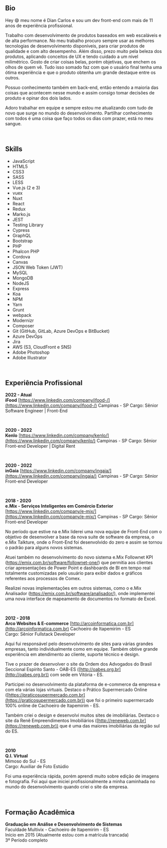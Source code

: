 ## Bio

Hey 😄  meu nome é Dian Carlos e sou um dev front-end com mais de 11 anos de experiência profissional.

Trabalho com desenvolvimento de produtos baseados em web escaláveis e de alta performance. No meu trabalho procuro sempre usar as melhores tecnologias de desenvolvimento disponíveis, para criar produtos de qualidade e com alto desempenho. Além disso, prezo muito pela beleza dos produtos, aplicando conceitos de UX e tendo cuidado a um nível milimétrico. Gosto de criar coisas belas, porém objetivas, que enchem os olhos de quem vê. Tudo isso somado faz com que o usuário final tenha uma ótima experiência e que o produto obtenha um grande destaque entre os outros.

Possuo conhecimento também em back-end, então entendo a maioria das coisas que acontecem nesse mundo e assim consigo tomar decisões de produto e opinar dos dois lados.

Adoro trabalhar em equipe e sempre estou me atualizando com tudo de novo que surge no mundo do desenvolvimento. Partilhar conhecimento com todos é uma coisa que faço todos os dias com prazer, está no meu sangue.

<br>

## Skills

* JavaScript
* HTML5
* CSS3
* SASS
* LESS
* Vue.js (2 e 3)
* vuex
* Nuxt
* React
* Redux
* Marko.js
* JEST
* Testing Library
* Cypress
* GraphQL
* Bootstrap
* PHP
* Phalcon PHP
* Cordova
* Canvas
* JSON Web Token (JWT)
* MySQL
* MongoDB
* NodeJS
* Express
* Koa
* NPM
* Yarn
* Grunt
* webpack
* Modernizr
* Composer
* Git (GitHub, GitLab, Azure DevOps e BitBucket)
* Azure DevOps
* Jira
* AWS (S3, CloudFront e SNS)
* Adobe Photoshop
* Adobe Illustrator

<br>

## Experiência Profissional

**2022 - Atual**  
**iFood**
[https://www.linkedin.com/company/ifood-/](https://www.linkedin.com/company/ifood-/)
Campinas - SP
Cargo: Sênior Software Engineer | Front-End

<br>

**2020 - 2022**  
**Kenlo**
[https://www.linkedin.com/company/kenlo/](https://www.linkedin.com/company/kenlo/)
Campinas - SP
Cargo: Sênior Front-end Developer | Digital Rent

<br>

**2020 - 2022**  
**inGaia**
[https://www.linkedin.com/company/ingaia/](https://www.linkedin.com/company/ingaia/)
Campinas - SP
Cargo: Sênior Front-end Developer

<br>

**2018 - 2020**  
**e.Mix - Serviços Inteligentes em Comércio Exterior**
[https://www.linkedin.com/company/e-mix/](https://www.linkedin.com/company/e-mix/)
Campinas - SP
Cargo: Sênior Front-end Developer

No período que estive na e.Mix liderei uma nova equipe de Front-End com o objetivo de desenvolver a base da nova suite de software da empresa, o e.Mix Talkture, onde o Front-End foi desenvolvido do zero e assim se tornou o padrão para alguns novos sistemas.

Atuei também no desenvolvimento do novo sistema e.Mix Follownet KPI (https://emix.com.br/software/follownet-one/) que permitia aos clientes criar apresentações de Power Point e dashboards de BI em tempo real totalmente customizadas pelo usuário para exibir dados e gráficos referentes aos processos de Comex.

Realizei novas implementações em outros sistemas, como o e.Mix Analisador (https://emix.com.br/software/analisador/), onde implementei uma nova interface de mapeamento de documentos no formato de Excel.

<br>

**2012 - 2018**  
**Arco Websites & E-commerce**
[http://arcoinformatica.com.br](http://arcoinformatica.com.br)
Cachoeiro de Itapemirim - ES  
Cargo: Sênior Fullstack Developer

Aqui fui responsável pelo desenvolvimento de sites para várias grandes empresas, tanto individualmente como em equipe. Também obtive grande experiência em atendimento ao cliente, suporte técnico e design.

Tive o prazer de desenvolver o site da Ordem dos Advogados do Brasil Seccional Espírito Santo - OAB-ES ([http://oabes.org.br](http://oabes.org.br)) com sede em Vitória - ES.

Participei no desenvolvimento da plataforma de e-commerce da empresa e com ela várias lojas virtuais. Destaco o Prático Supermercado Online ([https://praticosupermercado.com.br](https://praticosupermercado.com.br)) que foi o primeiro supermercado 100% online de Cachoeiro de Itapemirim - ES.

Também criei o design e desenvolvi muitos sites de imobiliárias. Destaco o site da Renê Empreendimentos Imobiliários ([http://reneweb.com.br](https://reneweb.com.br)) que é uma das maiores imobiliárias da região sul do ES.

<br>

**2010**  
**Q.I. Virtual**  
Mimoso do Sul - ES  
Cargo: Auxiliar de Foto Estúdio

Foi uma experiência rápida, porém aprendi muito sobre edição de imagens e fotografia. Foi aqui que iniciei profissionalmente a minha caminhada no mundo do desenvolvimento quando criei o site da empresa.

<br>

## Formação Acadêmica

**Graduação em Análise e Desenvolvimento de Sistemas**  
Faculdade Multivix - Cachoeiro de Itapemirim - ES  
Início em 2015 (Atualmente estou com a matrícula trancada)  
3º Período completo
